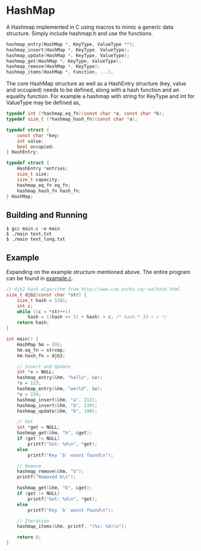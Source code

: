 # HashMap

A Hashmap implemented in C using macros to mimic a generic data structure. Simply include hashmap.h and use the functions.

```cpp
hashmap_entry(HashMap *, KeyType, ValueType **);
hashmap_insert(HashMap *, KeyType, ValueType);
hashmap_update(HashMap *, KeyType, ValueType);
hashmap_get(HashMap *, KeyType, ValueType);
hashmap_remove(HashMap *, KeyType);
hashmap_items(HashMap *, Function, ...);
```

The core HashMap structure as well as a HashEntry structure (key, value and occupied) needs to be defined, along with a hash function and an equality function.
For example a hashmap with string for KeyType and int for ValueType may be defined as, 

```c
typedef int (*hashmap_eq_fn)(const char *a, const char *b);
typedef size_t (*hashmap_hash_fn)(const char *a);

typedef struct {
    const char *key;
    int value;
    bool occupied;
} HashEntry;

typedef struct {
    HashEntry *entries;
    size_t size;
    size_t capacity;
    hashmap_eq_fn eq_fn;
    hashmap_hash_fn hash_fn;
} HashMap;
```


## Building and Running

```console
$ gcc main.c -o main
$ ./main text.txt
$ ./main text_long.txt
```

## Example

Expanding on the example structure mentioned above. The entire program can be found in [example.c](https://github.com/screaminglineage/HashMap/blob/main/example.c).

```c
// djb2 hash algorithm from http://www.cse.yorku.ca/~oz/hash.html
size_t djb2(const char *str) {
    size_t hash = 5381;
    int c;
    while ((c = *str++))
        hash = ((hash << 5) + hash) + c; /* hash * 33 + c */
    return hash;
}

int main() {
    HashMap hm = {0};
    hm.eq_fn = strcmp;
    hm.hash_fn = djb2;

    // Insert and Update
    int *v = NULL;
    hashmap_entry(&hm, "hello", &v);
    *v = 123;
    hashmap_entry(&hm, "world", &v);
    *v = 234;
    hashmap_insert(&hm, "a", 212);
    hashmap_insert(&hm, "b", 239);
    hashmap_update(&hm, "b", 190);

    // Get
    int *get = NULL;
    hashmap_get(&hm, "b", &get);
    if (get != NULL) 
        printf("Got: %d\n", *get);
    else
        printf("Key `b` wasnt found\n");

    // Remove
    hashmap_remove(&hm, "b");
    printf("Removed b\n");

    hashmap_get(&hm, "b", &get);
    if (get != NULL)
        printf("Got: %d\n", *get);
    else
        printf("Key `b` wasnt found\n");

    // Iteration
    hashmap_items(&hm, printf, "(%s: %d)\n");

    return 0;
}
```

